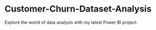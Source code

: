 # Customer-Churn-Dataset-Analysis
Explore the world of data analysis with my latest Power BI project.
